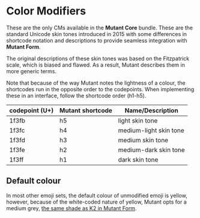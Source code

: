 # Color Modifiers

These are the only CMs available in the **Mutant Core** bundle. These are the standard Unicode skin tones introduced in 2015 with some differences in shortcode notation and descriptions to provide seamless integration with **Mutant Form**.

The original descriptions of these skin tones was based on the Fitzpatrick scale, which is biased and flawed. As a result, Mutant describes them in more generic terms.

Note that because of the way Mutant notes the lightness of a colour, the shortcodes run in the opposite order to the codepoints. When implementing these in an interface, follow the shortcode order (h1-h5).

| codepoint (U+) | Mutant shortcode | Name/Description |
| ---- | ---- | ---- |
| 1f3fb | h5 | light skin tone |
| 1f3fc | h4 | medium-light skin tone |
| 1f3fd | h3 | medium skin tone |
| 1f3fe | h2 | medium-dark skin tone |
| 1f3ff | h1 | dark skin tone |


## Default colour
In most other emoji sets, the default colour of unmodified emoji is yellow, however, because of the white-coded nature of yellow, Mutant opts for a medium grey, [the same shade as K2 in Mutant Form](../form/cm.md).

